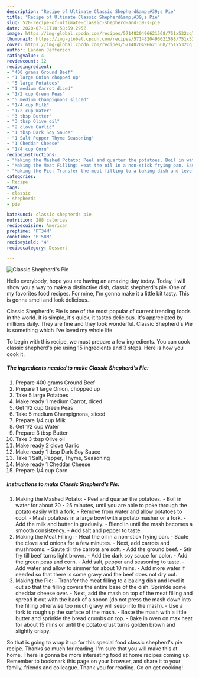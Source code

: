 ```yaml
---
description: "Recipe of Ultimate Classic Shepherd&amp;#39;s Pie"
title: "Recipe of Ultimate Classic Shepherd&amp;#39;s Pie"
slug: 520-recipe-of-ultimate-classic-shepherd-and-39-s-pie
date: 2020-07-11T10:58:59.295Z
image: https://img-global.cpcdn.com/recipes/5714820496621568/751x532cq70/classic-shepherds-pie-recipe-main-photo.jpg
thumbnail: https://img-global.cpcdn.com/recipes/5714820496621568/751x532cq70/classic-shepherds-pie-recipe-main-photo.jpg
cover: https://img-global.cpcdn.com/recipes/5714820496621568/751x532cq70/classic-shepherds-pie-recipe-main-photo.jpg
author: Landon Jefferson
ratingvalue: 4
reviewcount: 12
recipeingredient:
- "400 grams Ground Beef"
- "1 large Onion chopped up"
- "5 large Potatoes"
- "1 medium Carrot diced"
- "1/2 cup Green Peas"
- "5 medium Champignons sliced"
- "1/4 cup Milk"
- "1/2 cup Water"
- "3 tbsp Butter"
- "3 tbsp Olive oil"
- "2 clove Garlic"
- "1 tbsp Dark Soy Sauce"
- "1 Salt Pepper Thyme Seasoning"
- "1 Cheddar Cheese"
- "1/4 cup Corn"
recipeinstructions:
- "Making the Mashed Potato: Peel and quarter the potatoes. Boil in water for about 20 - 25 minutes, until you are able to poke through the potato easily with a fork. Remove from water and allow potatoes to cool. Mash potatoes in a large bowl with a potato masher or a fork. Add the milk and butter in gradually. Blend in until the mash becomes a smooth consistency. Add salt and pepper to taste."
- "Making the Meat Filling: Heat the oil in a non-stick frying pan. Saute the clove and onions for a few minutes. Next, add carrots and mushrooms. Saute till the carrots are soft. Add the ground beef. Stir fry till beef turns light brown. Add the dark soy sauce for color. Add the green peas and corn. Add salt, pepper and seasoning to taste. Add water and allow to simmer for about 10 mins. Add more water if needed so that there is some gravy and the beef does not dry out."
- "Making the Pie: Transfer the meat filling to a baking dish and level it out so that the filling covers the entire base of the dish. Sprinkle some cheddar cheese over. Next, add the mash on top of the meat filling and spread it out with the back of a spoon (do not press the mash down into the filling otherwise too much gravy will seep into the mash). Use a fork to rough up the surface of the mash. Baste the mash with a little butter and sprinkle the bread crumbs on top. Bake in oven on max heat for about 15 mins or until the potato crust turns golden brown and slightly crispy."
categories:
- Recipe
tags:
- classic
- shepherds
- pie

katakunci: classic shepherds pie 
nutrition: 288 calories
recipecuisine: American
preptime: "PT34M"
cooktime: "PT58M"
recipeyield: "4"
recipecategory: Dessert

---
```



![Classic Shepherd&#39;s Pie](https://img-global.cpcdn.com/recipes/5714820496621568/751x532cq70/classic-shepherds-pie-recipe-main-photo.jpg)

Hello everybody, hope you are having an amazing day today. Today, I will show you a way to make a distinctive dish, classic shepherd&#39;s pie. One of my favorites food recipes. For mine, I'm gonna make it a little bit tasty. This is gonna smell and look delicious.

Classic Shepherd&#39;s Pie is one of the most popular of current trending foods in the world. It is simple, it's quick, it tastes delicious. It's appreciated by millions daily. They are fine and they look wonderful. Classic Shepherd&#39;s Pie is something which I've loved my whole life.




To begin with this recipe, we must prepare a few ingredients. You can cook classic shepherd&#39;s pie using 15 ingredients and 3 steps. Here is how you cook it.

<!--inarticleads1-->

##### The ingredients needed to make Classic Shepherd&#39;s Pie:

1. Prepare 400 grams Ground Beef
1. Prepare 1 large Onion, chopped up
1. Take 5 large Potatoes
1. Make ready 1 medium Carrot, diced
1. Get 1/2 cup Green Peas
1. Take 5 medium Champignons, sliced
1. Prepare 1/4 cup Milk
1. Get 1/2 cup Water
1. Prepare 3 tbsp Butter
1. Take 3 tbsp Olive oil
1. Make ready 2 clove Garlic
1. Make ready 1 tbsp Dark Soy Sauce
1. Take 1 Salt, Pepper, Thyme, Seasoning
1. Make ready 1 Cheddar Cheese
1. Prepare 1/4 cup Corn




<!--inarticleads2-->

##### Instructions to make Classic Shepherd&#39;s Pie:

1. Making the Mashed Potato: - Peel and quarter the potatoes. - Boil in water for about 20 - 25 minutes, until you are able to poke through the potato easily with a fork. - Remove from water and allow potatoes to cool. - Mash potatoes in a large bowl with a potato masher or a fork. - Add the milk and butter in gradually. - Blend in until the mash becomes a smooth consistency. - Add salt and pepper to taste.
1. Making the Meat Filling: - Heat the oil in a non-stick frying pan. - Saute the clove and onions for a few minutes. - Next, add carrots and mushrooms. - Saute till the carrots are soft. - Add the ground beef. - Stir fry till beef turns light brown. - Add the dark soy sauce for color. - Add the green peas and corn. - Add salt, pepper and seasoning to taste. - Add water and allow to simmer for about 10 mins. - Add more water if needed so that there is some gravy and the beef does not dry out.
1. Making the Pie: - Transfer the meat filling to a baking dish and level it out so that the filling covers the entire base of the dish. Sprinkle some cheddar cheese over. - Next, add the mash on top of the meat filling and spread it out with the back of a spoon (do not press the mash down into the filling otherwise too much gravy will seep into the mash). - Use a fork to rough up the surface of the mash. - Baste the mash with a little butter and sprinkle the bread crumbs on top. - Bake in oven on max heat for about 15 mins or until the potato crust turns golden brown and slightly crispy.




So that is going to wrap it up for this special food classic shepherd&#39;s pie recipe. Thanks so much for reading. I'm sure that you will make this at home. There is gonna be more interesting food at home recipes coming up. Remember to bookmark this page on your browser, and share it to your family, friends and colleague. Thank you for reading. Go on get cooking!
